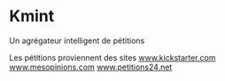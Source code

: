 # Kmint
Un agrégateur intelligent de pétitions

Les pétitions proviennent des sites 
www.kickstarter.com
www.mesopinions.com
www.petitions24.net

